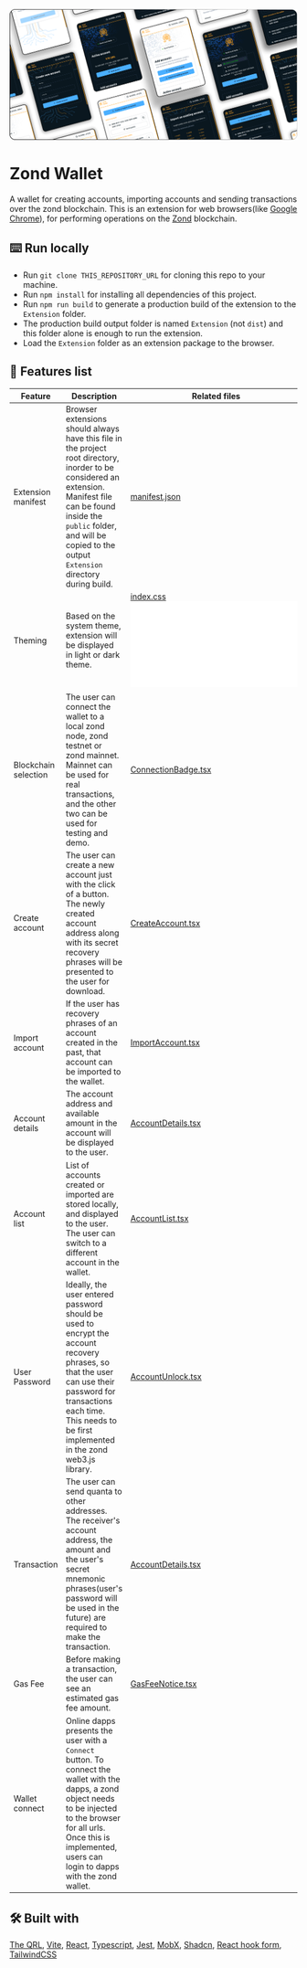 ![Zond Wallet Preview Cover](misc/zond_wallet_preview_cover.png)

# Zond Wallet

A wallet for creating accounts, importing accounts and sending transactions over the zond blockchain. This is an extension for web browsers(like [Google Chrome](https://www.google.com/chrome/)), for performing operations on the [Zond](https://www.theqrl.org/blog/project-zond-qrls-next-generation-network-reaches-betatestnet/) blockchain.

## :keyboard: Run locally

- Run `git clone THIS_REPOSITORY_URL` for cloning this repo to your machine.
- Run `npm install` for installing all dependencies of this project.
- Run `npm run build` to generate a production build of the extension to the `Extension` folder.
- The production build output folder is named `Extension` (not `dist`) and this folder alone is enough to run the extension.
- Load the `Extension` folder as an extension package to the browser.

## :dna: Features list

| Feature              | Description                                                                                                                                                                                                                                       | Related files                                                                                   | Status         |
| -------------------- | ------------------------------------------------------------------------------------------------------------------------------------------------------------------------------------------------------------------------------------------------- | ----------------------------------------------------------------------------------------------- | -------------- |
| Extension manifest   | Browser extensions should always have this file in the project root directory, inorder to be considered an extension. Manifest file can be found inside the `public` folder, and will be copied to the output `Extension` directory during build. | [manifest.json](public/manifest.json)                                                           | :green_circle: |
| Theming              | Based on the system theme, extension will be displayed in light or dark theme.                                                                                                                                                                    | [index.css](src/index.css) ![tailwind.config.js](tailwind.config.js)                            | :green_circle: |
| Blockchain selection | The user can connect the wallet to a local zond node, zond testnet or zond mainnet. Mainnet can be used for real transactions, and the other two can be used for testing and demo.                                                                | [ConnectionBadge.tsx](src/components/ZondWallet/Body/Home/ConnectionBadge/ConnectionBadge.tsx)  | :green_circle: |
| Create account       | The user can create a new account just with the click of a button. The newly created account address along with its secret recovery phrases will be presented to the user for download.                                                           | [CreateAccount.tsx](src/components/ZondWallet/Body/CreateAccount/CreateAccount.tsx)             | :green_circle: |
| Import account       | If the user has recovery phrases of an account created in the past, that account can be imported to the wallet.                                                                                                                                   | [ImportAccount.tsx](src/components/ZondWallet/Body/ImportAccount/ImportAccount.tsx)             | :green_circle: |
| Account details      | The account address and available amount in the account will be displayed to the user.                                                                                                                                                            | [AccountDetails.tsx](src/components/ZondWallet/Body/AccountDetails/AccountDetails.tsx)          | :green_circle: |
| Account list         | List of accounts created or imported are stored locally, and displayed to the user. The user can switch to a different account in the wallet.                                                                                                     | [AccountList.tsx](src/components/ZondWallet/Body/AccountList/AccountList.tsx)                   | :green_circle: |
| User Password        | Ideally, the user entered password should be used to encrypt the account recovery phrases, so that the user can use their password for transactions each time. This needs to be first implemented in the zond web3.js library.                    | [AccountUnlock.tsx](src/components/ZondWallet/Body/Home/AccountUnlock/AccountUnlock.tsx)        | :red_circle:   |
| Transaction          | The user can send quanta to other addresses. The receiver's account address, the amount and the user's secret mnemonic phrases(user's password will be used in the future) are required to make the transaction.                                  | [AccountDetails.tsx](src/components/ZondWallet/Body/AccountDetails/AccountDetails.tsx)          | :green_circle: |
| Gas Fee              | Before making a transaction, the user can see an estimated gas fee amount.                                                                                                                                                                        | [GasFeeNotice.tsx](src/components/ZondWallet/Body/AccountDetails/GasFeeNotice/GasFeeNotice.tsx) | :green_circle: |
| Wallet connect       | Online dapps presents the user with a `Connect` button. To connect the wallet with the dapps, a zond object needs to be injected to the browser for all urls. Once this is implemented, users can login to dapps with the zond wallet.            |                                                                                                 | :red_circle:   |

## :hammer_and_wrench: Built with

[The QRL](https://github.com/theQRL/QRL), [Vite](https://vitejs.dev/), [React](https://react.dev/), [Typescript](https://www.typescriptlang.org/), [Jest](https://jestjs.io/), [MobX](https://mobx.js.org/README.html), [Shadcn](https://ui.shadcn.com/), [React hook form](https://www.react-hook-form.com/), [TailwindCSS](https://tailwindcss.com/)
